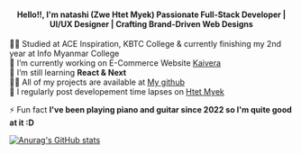 
<h4 align="center">Hello!!, I'm natashi (Zwe Htet Myek) Passionate Full-Stack Developer | UI/UX Designer | Crafting Brand-Driven Web Designs</h4>

👨‍💻 Studied at ACE Inspiration, KBTC College & currently finishing my 2nd year at Info Myanmar College </br>
 🔭 I’m currently working on E-Commerce Website [Kaivera](https://github.com/natashi-pn/kaivera_ecommerce) </br>
 🌱 I’m still learning **React & Next** </br>
 👨‍💻 All of my projects are available at [My github](https://github.com/natashi-pn) </br>
 📝 I regularly post developement time lapses on [Htet Myek](https://www.facebook.com/share/1ASE4immeE/?mibextid=wwXIfr) </br>

 ⚡ Fun fact **I've been playing piano and guitar since 2022 so I'm quite good at it :D**

[![Anurag's GitHub stats](https://github-readme-stats.vercel.app/api?username=natashi-pn)](https://github.com/natashi/github-readme-stats)

